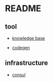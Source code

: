 # README

## tool

* [knowledge base](./repo/tool/knowledge_base.md)

* [codegen](./repo/tool/codegen.md)

## infrastructure

* [consul](./repo/infrastructure/consul.md)
